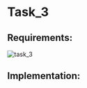 # Task_3
## Requirements:
![task_3](https://github.com/abd0Samy/Sprints_Tasks/assets/26736512/bfcb83a6-eb94-4e4f-9ff5-6627d79e23e3)
## Implementation:
